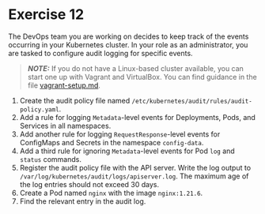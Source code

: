 # Exercise 12

The DevOps team you are working on decides to keep track of the events occurring in your Kubernetes cluster. In your role as an administrator, you are tasked to configure audit logging for specific events.

> **_NOTE:_** If you do not have a Linux-based cluster available, you can start one up with Vagrant and VirtualBox. You can find guidance in the file [vagrant-setup.md](../common/vagrant-setup.md).

1. Create the audit policy file named `/etc/kubernetes/audit/rules/audit-policy.yaml`.
2. Add a rule for logging `Metadata`-level events for Deployments, Pods, and Services in all namespaces.
3. Add another rule for logging `RequestResponse`-level events for ConfigMaps and Secrets in the namespace `config-data`.
4. Add a third rule for ignoring `Metadata`-level events for Pod `log` and `status` commands.
5. Register the audit policy file with the API server. Write the log output to `/var/log/kubernetes/audit/logs/apiserver.log`. The maximum age of the log entries should not exceed 30 days.
6. Create a Pod named `nginx` with the image `nginx:1.21.6`.
7. Find the relevant entry in the audit log.